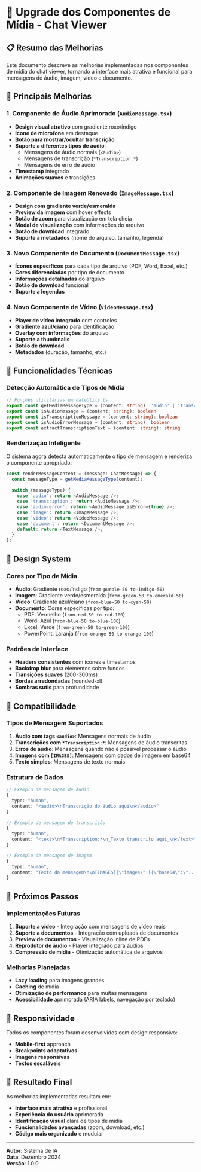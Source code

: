 # 🎨 Upgrade dos Componentes de Mídia - Chat Viewer

## 📋 Resumo das Melhorias

Este documento descreve as melhorias implementadas nos componentes de mídia do chat viewer, tornando a interface mais atrativa e funcional para mensagens de áudio, imagem, vídeo e documento.

## 🎯 Principais Melhorias

### 1. **Componente de Áudio Aprimorado** (`AudioMessage.tsx`)
- **Design visual atrativo** com gradiente roxo/índigo
- **Ícone de microfone** em destaque
- **Botão para mostrar/ocultar transcrição**
- **Suporte a diferentes tipos de áudio**:
  - Mensagens de áudio normais (`<audio>`)
  - Mensagens de transcrição (`*Transcription:*`)
  - Mensagens de erro de áudio
- **Timestamp** integrado
- **Animações suaves** e transições

### 2. **Componente de Imagem Renovado** (`ImageMessage.tsx`)
- **Design com gradiente verde/esmeralda**
- **Preview da imagem** com hover effects
- **Botão de zoom** para visualização em tela cheia
- **Modal de visualização** com informações do arquivo
- **Botão de download** integrado
- **Suporte a metadados** (nome do arquivo, tamanho, legenda)

### 3. **Novo Componente de Documento** (`DocumentMessage.tsx`)
- **Ícones específicos** para cada tipo de arquivo (PDF, Word, Excel, etc.)
- **Cores diferenciadas** por tipo de documento
- **Informações detalhadas** do arquivo
- **Botão de download** funcional
- **Suporte a legendas**

### 4. **Novo Componente de Vídeo** (`VideoMessage.tsx`)
- **Player de vídeo integrado** com controles
- **Gradiente azul/ciano** para identificação
- **Overlay com informações** do arquivo
- **Suporte a thumbnails**
- **Botão de download**
- **Metadados** (duração, tamanho, etc.)

## 🔧 Funcionalidades Técnicas

### Detecção Automática de Tipos de Mídia
```typescript
// Funções utilitárias em dateUtils.ts
export const getMediaMessageType = (content: string): 'audio' | 'transcription' | 'audio-error' | 'video' | 'document' | 'image' | 'text'
export const isAudioMessage = (content: string): boolean
export const isTranscriptionMessage = (content: string): boolean
export const isAudioErrorMessage = (content: string): boolean
export const extractTranscriptionText = (content: string): string
```

### Renderização Inteligente
O sistema agora detecta automaticamente o tipo de mensagem e renderiza o componente apropriado:

```typescript
const renderMessageContent = (message: ChatMessage) => {
  const messageType = getMediaMessageType(content);
  
  switch (messageType) {
    case 'audio': return <AudioMessage />;
    case 'transcription': return <AudioMessage />;
    case 'audio-error': return <AudioMessage isError={true} />;
    case 'image': return <ImageMessage />;
    case 'video': return <VideoMessage />;
    case 'document': return <DocumentMessage />;
    default: return <TextMessage />;
  }
};
```

## 🎨 Design System

### Cores por Tipo de Mídia
- **Áudio**: Gradiente roxo/índigo (`from-purple-50 to-indigo-50`)
- **Imagem**: Gradiente verde/esmeralda (`from-green-50 to-emerald-50`)
- **Vídeo**: Gradiente azul/ciano (`from-blue-50 to-cyan-50`)
- **Documento**: Cores específicas por tipo:
  - PDF: Vermelho (`from-red-50 to-red-100`)
  - Word: Azul (`from-blue-50 to-blue-100`)
  - Excel: Verde (`from-green-50 to-green-100`)
  - PowerPoint: Laranja (`from-orange-50 to-orange-100`)

### Padrões de Interface
- **Headers consistentes** com ícones e timestamps
- **Backdrop blur** para elementos sobre fundos
- **Transições suaves** (200-300ms)
- **Bordas arredondadas** (rounded-xl)
- **Sombras sutis** para profundidade

## 🔄 Compatibilidade

### Tipos de Mensagem Suportados
1. **Áudio com tags `<audio>`**: Mensagens normais de áudio
2. **Transcrições com `*Transcription:*`**: Mensagens de áudio transcritas
3. **Erros de áudio**: Mensagens quando não é possível processar o áudio
4. **Imagens com `[IMAGES]`**: Mensagens com dados de imagem em base64
5. **Texto simples**: Mensagens de texto normais

### Estrutura de Dados
```typescript
// Exemplo de mensagem de áudio
{
  type: "human",
  content: "<audio>\nTranscrição do áudio aqui\n</audio>"
}

// Exemplo de mensagem de transcrição
{
  type: "human", 
  content: "<text>\n*Transcription:*\n_Texto transcrito aqui_\n</text>"
}

// Exemplo de mensagem de imagem
{
  type: "human",
  content: "Texto da mensagem\n\n[IMAGES]{\"images\":[{\"base64\":\"...\",\"fileName\":\"image.jpg\",\"caption\":\"Legenda\"}]}"
}
```

## 🚀 Próximos Passos

### Implementações Futuras
1. **Suporte a vídeo** - Integração com mensagens de vídeo reais
2. **Suporte a documentos** - Integração com uploads de documentos
3. **Preview de documentos** - Visualização inline de PDFs
4. **Reprodutor de áudio** - Player integrado para áudios
5. **Compressão de mídia** - Otimização automática de arquivos

### Melhorias Planejadas
- **Lazy loading** para imagens grandes
- **Caching** de mídia
- **Otimização de performance** para muitas mensagens
- **Acessibilidade** aprimorada (ARIA labels, navegação por teclado)

## 📱 Responsividade

Todos os componentes foram desenvolvidos com design responsivo:
- **Mobile-first** approach
- **Breakpoints adaptativos**
- **Imagens responsivas**
- **Textos escaláveis**

## 🎉 Resultado Final

As melhorias implementadas resultam em:
- **Interface mais atrativa** e profissional
- **Experiência do usuário** aprimorada
- **Identificação visual** clara de tipos de mídia
- **Funcionalidades avançadas** (zoom, download, etc.)
- **Código mais organizado** e modular

---

**Autor**: Sistema de IA  
**Data**: Dezembro 2024  
**Versão**: 1.0.0 